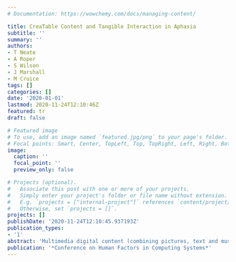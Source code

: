 ```yaml
---
# Documentation: https://wowchemy.com/docs/managing-content/

title: CreaTable Content and Tangible Interaction in Aphasia
subtitle: ''
summary: ''
authors:
- T Neate
- A Roper
- S Wilson
- J Marshall
- M Cruice
tags: []
categories: []
date: '2020-01-01'
lastmod: 2020-11-24T12:10:46Z
featured: tr
draft: false

# Featured image
# To use, add an image named `featured.jpg/png` to your page's folder.
# Focal points: Smart, Center, TopLeft, Top, TopRight, Left, Right, BottomLeft, Bottom, BottomRight.
image:
  caption: ''
  focal_point: ''
  preview_only: false

# Projects (optional).
#   Associate this post with one or more of your projects.
#   Simply enter your project's folder or file name without extension.
#   E.g. `projects = ["internal-project"]` references `content/project/deep-learning/index.md`.
#   Otherwise, set `projects = []`.
projects: []
publishDate: '2020-11-24T12:10:45.937193Z'
publication_types:
- '1'
abstract: 'Multimedia digital content (combining pictures, text and music) is ubiquitous. The process of creating such content using existing tools typically requires complex, language-laden interactions which pose a challenge for users with aphasia (a language impairment following brain injury). Tangible interactions offer a potential means to address this challenge, however, there has been little work exploring their potential for this purpose. In this paper, we present CreaTable a platform that enables us to explore tangible interaction as a means of supporting digital content creation for people with aphasia. We report details of the co-design of CreaTable and findings from a digital creativity workshop. Workshop findings indicated that CreaTable enabled people with aphasia to create something they would not otherwise have been able to. We report how users aphasia profiles affected their experience, describe tensions in collaborative content creation and provide insight into more accessible content creation using tangibles.'
publication: '*Conference on Human Factors in Computing Systems*'
---
```

